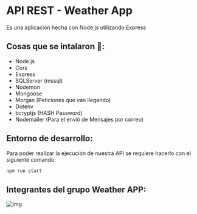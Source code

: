 # API REST - Weather App
Es una aplicación hecha con Node.js utilizando Express

## Cosas que se intalaron 📲: 
  - Node.js
  - Cors
  - Express
  - SQLServer (mssql)
  - Nodemon
  - Mongoose
  - Morgan (Peticiones que van llegando)
  - Dotenv   
  - bcryptjs (HASH Password)
  - Nodemailer (Para el envió de Mensajes por correo)

## Entorno de desarrollo: 
Para poder realizar la ejecución de nuestra API se requiere hacerlo con el siguiente comando:

```bash 
npm run start
```

## Integrantes del grupo Weather APP:
![Img](https://github.com/Kevinisky27/WeatherApp/assets/60667480/de2929a8-3fcc-4489-a1a6-0f70519acc7b)